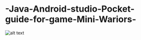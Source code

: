 # -Java-Android-studio-Pocket-guide-for-game-Mini-Wariors-

![alt text](https://pp.userapi.com/c841537/v841537693/4ecca/NuL7La-iDY8.jpg?ava=1)

